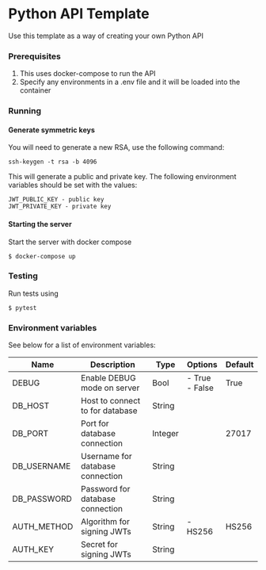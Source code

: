 Python API Template
===

Use this template as a way of creating your own Python API

### Prerequisites
1. This uses docker-compose to run the API
2. Specify any environments in a .env file and it will be loaded into the container


### Running
#### Generate symmetric keys
You will need to generate a new RSA, use the following command:

`ssh-keygen -t rsa -b 4096`

This will generate a public and private key. The following environment variables should be set with the values:

```
JWT_PUBLIC_KEY - public key
JWT_PRIVATE_KEY - private key
```

#### Starting the server
Start the server with docker compose

`$ docker-compose up`

### Testing
Run tests using

`$ pytest`


### Environment variables

See below for a list of environment variables:

| Name        | Description                      | Type    | Options           | Default |
|-------------|----------------------------------|---------|-------------------|---------|
| DEBUG       | Enable DEBUG mode on server      | Bool    | - True<br>- False | True    |
| DB_HOST     | Host to connect to for database  | String  |                   |         |
| DB_PORT     | Port for database connection     | Integer |                   | 27017   |
| DB_USERNAME | Username for database connection | String  |                   |         |
| DB_PASSWORD | Password for database connection | String  |                   |         |
| AUTH_METHOD | Algorithm for signing JWTs       | String  | - HS256           | HS256   |
| AUTH_KEY    | Secret for signing JWTs          | String  |                   |         |
